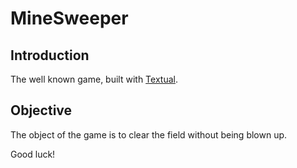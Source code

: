 # MineSweeper

## Introduction

The well known game, built with [Textual](https://www.textualize.io/).

## Objective

The object of the game is to clear the field without being blown up.

Good luck!
